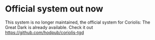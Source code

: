 # Official system out now

This system is no longer maintained, the official system for Coriolis: The Great Dark is already available. Check it out https://github.com/hodpub/coriolis-tgd